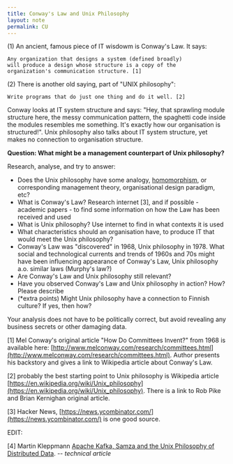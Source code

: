 ```yaml
---
title: Conway's Law and Unix Philosophy
layout: note
permalink: CU
---
```


(1) An ancient, famous piece of IT wisdowm is Conway's Law. It says:

```
Any organization that designs a system (defined broadly)
will produce a design whose structure is a copy of the
organization's communication structure. [1]
```

(2) There is another old saying, part of "UNIX philosophy":

```
Write programs that do just one thing and do it well. [2]
```

Conway looks at IT system structure and says: "Hey, that sprawling module structure here, the messy communication pattern, the spaghetti code inside the modules resembles me something. It's exactly how our organisation is structured!". Unix philosophy also talks about IT system structure, yet makes no connection to organisation structure.

__Question: What might be a management counterpart of Unix philosophy?__

Research, analyse, and try to answer:

  - Does the Unix philosophy have some analogy, [homomorphism](https://en.wikipedia.org/wiki/Homomorphism), or corresponding management theory, organisational design paradigm, etc?
  - What is Conway's Law? Research internet [3], and if possible - academic papers - to find some information on how the Law has been received and used
  - What is Unix philosophy? Use internet to find in what contexts it is used
  - What characteristics should an organisation have, to produce IT that would meet the Unix philosophy?
  - Conway's Law was "discovered" in 1968, Unix philosophy in 1978. What social and technological currents and trends of 1960s and 70s might have been influencing appearance of Conway's Law, Unix philosophy a.o. similar laws (Murphy's law?)
  - Are Conway's Law and Unix philosophy still relevant?
  - Have you observed Conway's Law and Unix philosophy in action? How? Please describe
  - (*extra points) Might Unix philosophy have a connection to Finnish culture? If yes, then how?

Your analysis does not have to be politically correct, but avoid revealing any business secrets or other damaging data.

[1] Mel Conway's original article "How Do Committees Invent?" from 1968 is available here: [http://www.melconway.com/research/committees.html](http://www.melconway.com/research/committees.html). Author presents his backstory and gives a link to Wikipedia article about Conway's Law.

[2] probably the best starting point to Unix philosophy is Wikipedia article [https://en.wikipedia.org/wiki/Unix_philosophy](https://en.wikipedia.org/wiki/Unix_philosophy). There is a link to Rob Pike and Brian Kernighan original article.

[3] Hacker News, [https://news.ycombinator.com/](https://news.ycombinator.com/) is one good source.

EDIT:

[4] Martin Kleppmann [Apache Kafka, Samza and the Unix Philosophy of Distributed Data](https://www.confluent.io/blog/apache-kafka-samza-and-the-unix-philosophy-of-distributed-data/). -- _technical article_
